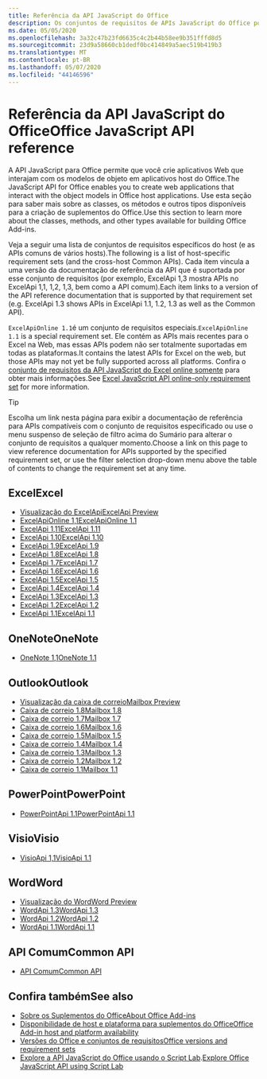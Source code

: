 ```yaml
---
title: Referência da API JavaScript do Office
description: Os conjuntos de requisitos de APIs JavaScript do Office por host.
ms.date: 05/05/2020
ms.openlocfilehash: 3a32c47b23fd6635c4c2b44b58ee9b351fffd8d5
ms.sourcegitcommit: 23d9a58660cb1dedf0bc414849a5aec519b419b3
ms.translationtype: MT
ms.contentlocale: pt-BR
ms.lasthandoff: 05/07/2020
ms.locfileid: "44146596"
---
```

# <a name="office-javascript-api-reference"></a><span data-ttu-id="721cd-103">Referência da API JavaScript do Office</span><span class="sxs-lookup"><span data-stu-id="721cd-103">Office JavaScript API reference</span></span>

<span data-ttu-id="721cd-104">A API JavaScript para Office permite que você crie aplicativos Web que interajam com os modelos de objeto em aplicativos host do Office.</span><span class="sxs-lookup"><span data-stu-id="721cd-104">The JavaScript API for Office enables you to create web applications that interact with the object models in Office host applications.</span></span> <span data-ttu-id="721cd-105">Use esta seção para saber mais sobre as classes, os métodos e outros tipos disponíveis para a criação de suplementos do Office.</span><span class="sxs-lookup"><span data-stu-id="721cd-105">Use this section to learn more about the classes, methods, and other types available for building Office Add-ins.</span></span>

<span data-ttu-id="721cd-106">Veja a seguir uma lista de conjuntos de requisitos específicos do host (e as APIs comuns de vários hosts).</span><span class="sxs-lookup"><span data-stu-id="721cd-106">The following is a list of host-specific requirement sets (and the cross-host Common APIs).</span></span> <span data-ttu-id="721cd-107">Cada item vincula a uma versão da documentação de referência da API que é suportada por esse conjunto de requisitos (por exemplo, ExcelApi 1,3 mostra APIs no ExcelApi 1,1, 1,2, 1,3, bem como a API comum).</span><span class="sxs-lookup"><span data-stu-id="721cd-107">Each item links to a version of the API reference documentation that is supported by that requirement set (e.g. ExcelApi 1.3 shows APIs in ExcelApi 1.1, 1.2, 1.3 as well as the Common API).</span></span>

<span data-ttu-id="721cd-108">`ExcelApiOnline 1.1`é um conjunto de requisitos especiais.</span><span class="sxs-lookup"><span data-stu-id="721cd-108">`ExcelApiOnline 1.1` is a special requirement set.</span></span> <span data-ttu-id="721cd-109">Ele contém as APIs mais recentes para o Excel na Web, mas essas APIs podem não ser totalmente suportadas em todas as plataformas.</span><span class="sxs-lookup"><span data-stu-id="721cd-109">It contains the latest APIs for Excel on the web, but those APIs may not yet be fully supported across all platforms.</span></span> <span data-ttu-id="721cd-110">Confira o [conjunto de requisitos da API JavaScript do Excel online somente](/office/dev/add-ins/reference/requirement-sets/excel-api-online-requirement-set) para obter mais informações.</span><span class="sxs-lookup"><span data-stu-id="721cd-110">See [Excel JavaScript API online-only requirement set](/office/dev/add-ins/reference/requirement-sets/excel-api-online-requirement-set) for more information.</span></span>

> [!TIP]
> <span data-ttu-id="721cd-111">Escolha um link nesta página para exibir a documentação de referência para APIs compatíveis com o conjunto de requisitos especificado ou use o menu suspenso de seleção de filtro acima do Sumário para alterar o conjunto de requisitos a qualquer momento.</span><span class="sxs-lookup"><span data-stu-id="721cd-111">Choose a link on this page to view reference documentation for APIs supported by the specified requirement set, or use the filter selection drop-down menu above the table of contents to change the requirement set at any time.</span></span>

## <a name="excel"></a><span data-ttu-id="721cd-112">Excel</span><span class="sxs-lookup"><span data-stu-id="721cd-112">Excel</span></span>

- [<span data-ttu-id="721cd-113">Visualização do ExcelApi</span><span class="sxs-lookup"><span data-stu-id="721cd-113">ExcelApi Preview</span></span>](/javascript/api/excel?view=excel-js-preview)
- [<span data-ttu-id="721cd-114">ExcelApiOnline 1,1</span><span class="sxs-lookup"><span data-stu-id="721cd-114">ExcelApiOnline 1.1</span></span>](/javascript/api/excel?view=excel-js-online)
- [<span data-ttu-id="721cd-115">ExcelApi 1,11</span><span class="sxs-lookup"><span data-stu-id="721cd-115">ExcelApi 1.11</span></span>](/javascript/api/excel?view=excel-js-1.11)
- [<span data-ttu-id="721cd-116">ExcelApi 1.10</span><span class="sxs-lookup"><span data-stu-id="721cd-116">ExcelApi 1.10</span></span>](/javascript/api/excel?view=excel-js-1.10)
- [<span data-ttu-id="721cd-117">ExcelApi 1.9</span><span class="sxs-lookup"><span data-stu-id="721cd-117">ExcelApi 1.9</span></span>](/javascript/api/excel?view=excel-js-1.9)
- [<span data-ttu-id="721cd-118">ExcelApi 1.8</span><span class="sxs-lookup"><span data-stu-id="721cd-118">ExcelApi 1.8</span></span>](/javascript/api/excel?view=excel-js-1.8)
- [<span data-ttu-id="721cd-119">ExcelApi 1.7</span><span class="sxs-lookup"><span data-stu-id="721cd-119">ExcelApi 1.7</span></span>](/javascript/api/excel?view=excel-js-1.7)
- [<span data-ttu-id="721cd-120">ExcelApi 1.6</span><span class="sxs-lookup"><span data-stu-id="721cd-120">ExcelApi 1.6</span></span>](/javascript/api/excel?view=excel-js-1.6)
- [<span data-ttu-id="721cd-121">ExcelApi 1.5</span><span class="sxs-lookup"><span data-stu-id="721cd-121">ExcelApi 1.5</span></span>](/javascript/api/excel?view=excel-js-1.5)
- [<span data-ttu-id="721cd-122">ExcelApi 1.4</span><span class="sxs-lookup"><span data-stu-id="721cd-122">ExcelApi 1.4</span></span>](/javascript/api/excel?view=excel-js-1.4)
- [<span data-ttu-id="721cd-123">ExcelApi 1.3</span><span class="sxs-lookup"><span data-stu-id="721cd-123">ExcelApi 1.3</span></span>](/javascript/api/excel?view=excel-js-1.3)
- [<span data-ttu-id="721cd-124">ExcelApi 1.2</span><span class="sxs-lookup"><span data-stu-id="721cd-124">ExcelApi 1.2</span></span>](/javascript/api/excel?view=excel-js-1.2)
- [<span data-ttu-id="721cd-125">ExcelApi 1.1</span><span class="sxs-lookup"><span data-stu-id="721cd-125">ExcelApi 1.1</span></span>](/javascript/api/excel?view=excel-js-1.1)

## <a name="onenote"></a><span data-ttu-id="721cd-126">OneNote</span><span class="sxs-lookup"><span data-stu-id="721cd-126">OneNote</span></span>

- [<span data-ttu-id="721cd-127">OneNote 1,1</span><span class="sxs-lookup"><span data-stu-id="721cd-127">OneNote 1.1</span></span>](/javascript/api/onenote?view=onenote-js-1.1)

## <a name="outlook"></a><span data-ttu-id="721cd-128">Outlook</span><span class="sxs-lookup"><span data-stu-id="721cd-128">Outlook</span></span>

- [<span data-ttu-id="721cd-129">Visualização da caixa de correio</span><span class="sxs-lookup"><span data-stu-id="721cd-129">Mailbox Preview</span></span>](/javascript/api/outlook?view=outlook-js-preview)
- [<span data-ttu-id="721cd-130">Caixa de correio 1.8</span><span class="sxs-lookup"><span data-stu-id="721cd-130">Mailbox 1.8</span></span>](/javascript/api/outlook?view=outlook-js-1.8)
- [<span data-ttu-id="721cd-131">Caixa de correio 1.7</span><span class="sxs-lookup"><span data-stu-id="721cd-131">Mailbox 1.7</span></span>](/javascript/api/outlook?view=outlook-js-1.7)
- [<span data-ttu-id="721cd-132">Caixa de correio 1.6</span><span class="sxs-lookup"><span data-stu-id="721cd-132">Mailbox 1.6</span></span>](/javascript/api/outlook?view=outlook-js-1.6)
- [<span data-ttu-id="721cd-133"> Caixa de correio 1.5</span><span class="sxs-lookup"><span data-stu-id="721cd-133">Mailbox 1.5</span></span>](/javascript/api/outlook?view=outlook-js-1.5)
- [<span data-ttu-id="721cd-134"> Caixa de correio 1.4</span><span class="sxs-lookup"><span data-stu-id="721cd-134">Mailbox 1.4</span></span>](/javascript/api/outlook?view=outlook-js-1.4)
- [<span data-ttu-id="721cd-135"> Caixa de correio 1.3</span><span class="sxs-lookup"><span data-stu-id="721cd-135">Mailbox 1.3</span></span>](/javascript/api/outlook?view=outlook-js-1.3)
- [<span data-ttu-id="721cd-136">Caixa de correio 1.2</span><span class="sxs-lookup"><span data-stu-id="721cd-136">Mailbox 1.2</span></span>](/javascript/api/outlook?view=outlook-js-1.2)
- [<span data-ttu-id="721cd-137"> Caixa de correio 1.1</span><span class="sxs-lookup"><span data-stu-id="721cd-137">Mailbox 1.1</span></span>](/javascript/api/outlook?view=outlook-js-1.1)

## <a name="powerpoint"></a><span data-ttu-id="721cd-138">PowerPoint</span><span class="sxs-lookup"><span data-stu-id="721cd-138">PowerPoint</span></span>

- [<span data-ttu-id="721cd-139">PowerPointApi 1.1</span><span class="sxs-lookup"><span data-stu-id="721cd-139">PowerPointApi 1.1</span></span>](/javascript/api/powerpoint?view=powerpoint-js-1.1)

## <a name="visio"></a><span data-ttu-id="721cd-140">Visio</span><span class="sxs-lookup"><span data-stu-id="721cd-140">Visio</span></span>

- [<span data-ttu-id="721cd-141">VisioApi 1,1</span><span class="sxs-lookup"><span data-stu-id="721cd-141">VisioApi 1.1</span></span>](/javascript/api/visio?view=visio-js-1.1)

## <a name="word"></a><span data-ttu-id="721cd-142">Word</span><span class="sxs-lookup"><span data-stu-id="721cd-142">Word</span></span>

- [<span data-ttu-id="721cd-143">Visualização do Word</span><span class="sxs-lookup"><span data-stu-id="721cd-143">Word Preview</span></span>](/javascript/api/word?view=word-js-preview)
- [<span data-ttu-id="721cd-144">WordApi 1.3</span><span class="sxs-lookup"><span data-stu-id="721cd-144">WordApi 1.3</span></span>](/javascript/api/word?view=word-js-1.3)
- [<span data-ttu-id="721cd-145">WordApi 1.2</span><span class="sxs-lookup"><span data-stu-id="721cd-145">WordApi 1.2</span></span>](/javascript/api/word?view=word-js-1.2)
- [<span data-ttu-id="721cd-146">WordApi 1.1</span><span class="sxs-lookup"><span data-stu-id="721cd-146">WordApi 1.1</span></span>](/javascript/api/word?view=word-js-1.1)

## <a name="common-api"></a><span data-ttu-id="721cd-147">API Comum</span><span class="sxs-lookup"><span data-stu-id="721cd-147">Common API</span></span>

- [<span data-ttu-id="721cd-148">API Comum</span><span class="sxs-lookup"><span data-stu-id="721cd-148">Common API</span></span>](/javascript/api/office?view=common-js)

## <a name="see-also"></a><span data-ttu-id="721cd-149">Confira também</span><span class="sxs-lookup"><span data-stu-id="721cd-149">See also</span></span>

- [<span data-ttu-id="721cd-150">Sobre os Suplementos do Office</span><span class="sxs-lookup"><span data-stu-id="721cd-150">About Office Add-ins</span></span>](/office/dev/add-ins/overview)
- [<span data-ttu-id="721cd-151">Disponibilidade de host e plataforma para suplementos do Office</span><span class="sxs-lookup"><span data-stu-id="721cd-151">Office Add-in host and platform availability</span></span>](/office/dev/add-ins/overview/office-add-in-availability)
- [<span data-ttu-id="721cd-152">Versões do Office e conjuntos de requisitos</span><span class="sxs-lookup"><span data-stu-id="721cd-152">Office versions and requirement sets</span></span>](/office/dev/add-ins/develop/office-versions-and-requirement-sets)
- <span data-ttu-id="721cd-153">[Explore a API JavaScript do Office usando o Script Lab](/office/dev/add-ins/overview/explore-with-script-lab).</span><span class="sxs-lookup"><span data-stu-id="721cd-153">[Explore Office JavaScript API using Script Lab](/office/dev/add-ins/overview/explore-with-script-lab)</span></span>
